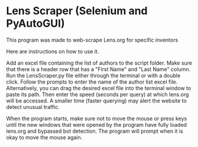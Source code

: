 # Lens Scraper (Selenium and PyAutoGUI)
 
This program was made to web-scrape Lens.org for specific inventors

Here are instructions on how to use it.

Add an excel file containing the list of authors to the script folder.
Make sure that there is a header row that has a "First Name" and "Last Name" column.
Run the LensScraper.py file either through the terminal or with a double click.
Follow the prompts to enter the name of the author list excel file.
Alternatively, you can drag the desired excel file into the terminal window to paste its path.
Then enter the speed (seconds per query) at which lens.org will be accessed.
A smaller time (faster querying) may alert the website to detect unusual traffic.

When the program starts, make sure not to move the mouse or press keys until the new windows
that were opened by the program have fully loaded lens.org and bypassed bot detection.
The program will prompt when it is okay to move the mouse again.

